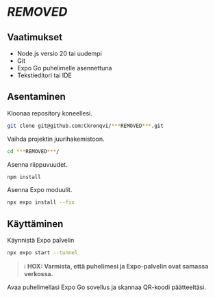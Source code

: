 # ***REMOVED***

## Vaatimukset
* Node.js versio 20 tai uudempi
* Git
* Expo Go puhelimelle asennettuna
* Tekstieditori tai IDE

## Asentaminen
Kloonaa repository koneellesi.
```bash
git clone git@github.com:Ckronqvi/***REMOVED***.git
```
Vaihda projektin juurihakemistoon.
```bash
cd ***REMOVED***/
```
Asenna riippuvuudet.
```bash
npm install
```
Asenna Expo moduulit.
```bash
npx expo install --fix
```
## Käyttäminen
Käynnistä Expo palvelin
```bash
npx expo start --tunnel
```
> ℹ️ **HOX: Varmista, että puhelimesi ja Expo-palvelin ovat samassa verkossa.**

Avaa puhelimellasi Expo Go sovellus ja skannaa QR-koodi päätteeltäsi.
